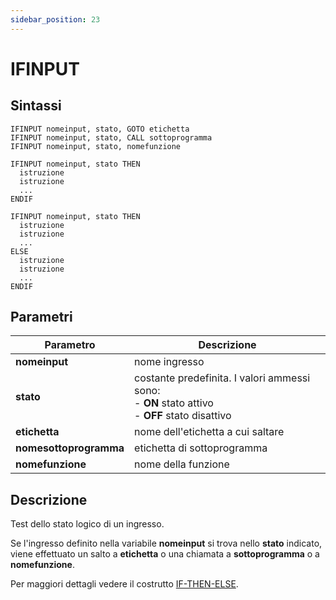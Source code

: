 ```yaml
---
sidebar_position: 23
---
```


# IFINPUT

## Sintassi

  ```
IFINPUT nomeinput, stato, GOTO etichetta
IFINPUT nomeinput, stato, CALL sottoprogramma
IFINPUT nomeinput, stato, nomefunzione

IFINPUT nomeinput, stato THEN
    istruzione
    istruzione
    ... 
ENDIF

IFINPUT nomeinput, stato THEN
    istruzione
    istruzione
    ... 
ELSE
    istruzione
    istruzione
    ... 
ENDIF
  ```

## Parametri
|Parametro                    | Descrizione                                                                                            |                
|-----------------------------|--------------------------------------------------------------------------------------------------------|
| **nomeinput**               | nome ingresso                                                                                          |   
| **stato**                   | costante predefinita. I valori ammessi sono: <br/>- **ON** stato attivo <br/>- **OFF** stato disattivo |  
| **etichetta**               | nome dell'etichetta a cui saltare                                                                      | 
| **nomesottoprogramma**      | etichetta di sottoprogramma                                                                            |
| **nomefunzione**            | nome della funzione                                                                                    |    

## Descrizione
Test dello stato logico di un ingresso.

Se l'ingresso definito nella variabile **nomeinput** si trova nello **stato** indicato, viene effettuato un salto a **etichetta** o una chiamata a **sottoprogramma** o a **nomefunzione**.

Per maggiori dettagli vedere il costrutto [IF-THEN-ELSE](IF.md).

